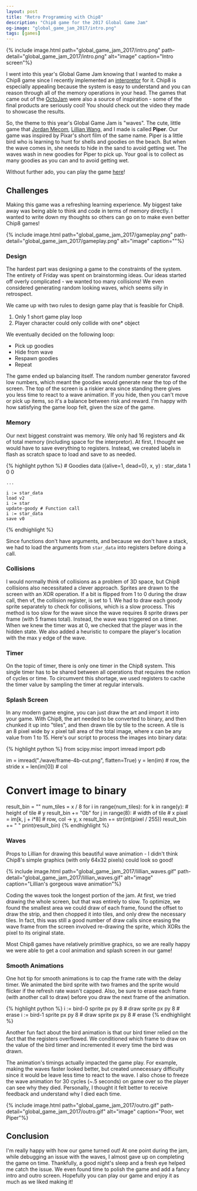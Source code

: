 ```yaml
---
layout: post
title: "Retro Programming with Chip8"
description: "Chip8 game for the 2017 Global Game Jam"
og-image: "global_game_jam_2017/intro.png"
tags: [games]
---
```


{% include image.html path="global_game_jam_2017/intro.png"
                      path-detail="global_game_jam_2017/intro.png"
                      alt="image"
                      caption="Intro screen"%}

I went into this year's Global Game Jam knowing that I wanted to make a Chip8 game since I recently implemented an [interpretor](https://github.com/Ahris/chip8) for it. Chip8 is especially appealing because the system is easy to understand and you can reason through all of the memory operations in your head. The games that came out of the [OctoJam](http://www.awfuljams.com/octojam-iii) were also a source of inspiration - some of the final products are seriously cool! You should check out the video they made to showcase the results.

So, the theme to this year's Global Game Jam is "waves". The cute, little game that [Jordan Mecom](http://jmecom.github.io/), [Lillian Wang](https://lillworkspace.wordpress.com/), and I made is called **Piper**. Our game was inspired by Pixar's short film of the same name. Piper is a little bird who is learning to hunt for shells and goodies on the beach. But when the wave comes in, she needs to hide in the sand to avoid getting wet. The waves wash in new goodies for Piper to pick up. Your goal is to collect as many goodies as you can and to avoid getting wet.

Without further ado, you can play the game [here](http://johnearnest.github.io/Octo/index.html?gist=43849adc04c2deab31e94c5932ffbca8)!

## Challenges

Making this game was a refreshing learning experience. My biggest take away was being able to think and code in terms of memory directly. I wanted to write down my thoughts so others can go on to make even better Chip8 games!

{% include image.html path="global_game_jam_2017/gameplay.png"
                      path-detail="global_game_jam_2017/gameplay.png"
                      alt="image"
                      caption=""%}

### Design

The hardest part was designing a game to the constraints of the system. The entirety of Friday was spent on brainstorming ideas. Our ideas started off overly complicated - we wanted too many collisions! We even considered generating random looking waves, which seems silly in retrospect.

We came up with two rules to design game play that is feasible for Chip8.
1. Only 1 short game play loop
2. Player character could only collide with one* object

We eventually decided on the following loop:
* Pick up goodies
* Hide from wave
* Respawn goodies
* Repeat

The game ended up balancing itself. The random number generator favored low numbers, which meant the goodies would generate near the top of the screen. The top of the screen is a riskier area since standing there gives you less time to react to a wave animation. If you hide, then you can't move or pick up items, so it's a balance between risk and reward. I'm happy with how satisfying the game loop felt, given the size of the game.

### Memory
Our next biggest constraint was memory. We only had 16 registers and 4k of total memory (including space for the interpretor). At first, I thought we would have to save everything to registers. Instead, we created labels in flash as scratch space to load and save to as needed.

{% highlight python %}
    # Goodies data ({alive=1, dead=0}, x, y)
    : star_data    1 0 0

    ...

    i := star_data
    load v2
    i := star
    update-goody # Function call
    i := star_data
    save v0
{% endhighlight %}

Since functions don't have arguments, and because we don't have a stack, we had to load the arguments from `star_data` into registers before doing a call.

### Collisions
I would normally think of collisions as a problem of 3D space, but Chip8 collisions also necessitated a clever approach. Sprites are drawn to the screen with an XOR operation. If a bit is flipped from 1 to 0 during the draw call, then vf, the collision register, is set to 1. We had to draw each goody sprite separately to check for collisions, which is a slow process. This method is too slow for the wave since the wave requires 8 sprite draws per frame (with 5 frames total). Instead, the wave was triggered on a timer. When we knew the timer was at 0, we checked that the player was in the hidden state. We also added a heuristic to compare the player's location with the max y edge of the wave.

### Timer
On the topic of timer, there is only one timer in the Chip8 system. This single timer has to be shared between all operations that requires the notion of cycles or time. To circumvent this shortage, we used registers to cache the timer value by sampling the timer at regular intervals.

### Splash Screen
In any modern game engine, you can just draw the art and import it into your game. With Chip8, the art needed to be converted to binary, and then chunked it up into "tiles", and then drawn tile by tile to the screen. A tile is an 8 pixel wide by x pixel tall area of the total image, where x can be any value from 1 to 15. Here's our script to process the images into binary data:

{% highlight python %}
from scipy.misc import imread
import pdb

im = imread("./wave/frame-4b-cut.png", flatten=True)
y = len(im)     # row, the stride
x = len(im[0])  # col

# Convert image to binary
result_bin = ""
num_tiles = x / 8
for i in range(num_tiles):
    for k in range(y):  # height of tile # y
        result_bin += "0b"
        for j in range(8):  # width of tile # x
            pixel = im[k, j + i*8]  # row, col -> y, x
            result_bin += str(int(pixel / 255))
        result_bin += " "
print(result_bin)
{% endhighlight %}

### Waves
Props to Lillian for drawing this beautiful wave animation - I didn't think Chip8's simple graphics (with only 64x32 pixels) could look so good!

{% include image.html path="global_game_jam_2017/lillian_waves.gif"
                      path-detail="global_game_jam_2017/lillian_waves.gif"
                      alt="image"
                      caption="Lillian's gorgeous wave animation"%}

Coding the waves took the longest portion of the jam. At first, we tried drawing the whole screen, but that was entirely to slow. To optimize, we found the smallest area we could draw of each frame, found the offset to draw the strip, and then chopped it into tiles, and only drew the necessary tiles. In fact, this was still a good number of draw calls since erasing the wave frame from the screen involved re-drawing the sprite, which XORs the pixel to its original state.

Most Chip8 games have relatively primitive graphics, so we are really happy we were able to get a cool animation and splash screen in our game!

### Smooth Animations
One hot tip for smooth animations is to cap the frame rate with the delay timer. We animated the bird sprite with two frames and the sprite would flicker if the refresh rate wasn't capped. Also, be sure to erase each frame (with another call to draw) before you draw the next frame of the animation.

{% highlight python %}
    i := bird-0
    sprite px py 8 # draw
    sprite px py 8 # erase
    i := bird-1
    sprite px py 8 # draw
    sprite px py 8 # erase
{% endhighlight %}

Another fun fact about the bird animation is that our bird timer relied on the fact that the registers overflowed. We conditioned which frame to draw on the value of the bird timer and incremented it every time the bird was drawn.

The animation's timings actually impacted the game play. For example, making the waves faster looked better, but created unnecessary difficulty since it would be leave less time to react to the wave. I also chose to freeze the wave animation for 30 cycles (~.5 seconds) on game over so the player can see why they died. Personally, I thought it felt better to receive feedback and understand why I died each time.

{% include image.html path="global_game_jam_2017/outro.gif"
                      path-detail="global_game_jam_2017/outro.gif"
                      alt="image"
                      caption="Poor, wet Piper"%}

## Conclusion
I'm really happy with how our game turned out! At one point during the jam, while debugging an issue with the waves, I almost gave up on completing the game on time. Thankfully, a good night's sleep and a fresh eye helped me catch the issue. We even found time to polish the game and add a fancy intro and outro screen. Hopefully you can play our game and enjoy it as much as we liked making it!